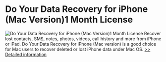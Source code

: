 # Do Your Data Recovery for iPhone (Mac Version)1 Month License
![Do Your Data Recovery for iPhone (Mac Version)1 Month License](https://mycommerce.akamaized.net/api/pimages/P301011458/BIG/301011458.PNG)
Recover lost contacts, SMS, notes, photos, videos, call history and more from iPhone or iPad. Do Your Data Recovery for iPhone (Mac version) is a good choice for Mac users to recover deleted or lost iPhone data under Mac OS.
[>> Detailed information](https://secure.shareit.com/shareit/product.html?productid=301011458&affiliateid=200057808)